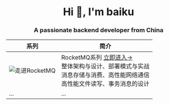 <h1 align="center">Hi 👋, I'm baiku</h1>
<h3 align="center">A passionate backend developer from China</h3>
<div align="center">
  
| 系列 | 简介 |
| ---- | ---- |
| ![走进RocketMQ](https://github.com/baikuarch/baikuarch/assets/118869240/fac0059e-95f1-40c6-b581-1a38d8319bb2)  | RocketMQ系列 [立即进入->](https://github.com/baikuarch/blog/issues/1)<br />整体架构与设计、部署模式与实战<br />消息存储与消费、高性能网络通信<br />高性能文件读写、事务消息的设计  |
| ... | ... |
</div>



<!--
**baikuarch/baikuarch** is a ✨ _special_ ✨ repository because its `README.md` (this file) appears on your GitHub profile.

Here are some ideas to get you started:

- 🔭 I’m currently working on ...
- 🌱 I’m currently learning ...
- 👯 I’m looking to collaborate on ...
- 🤔 I’m looking for help with ...
- 💬 Ask me about ...
- 📫 How to reach me: ...
- 😄 Pronouns: ...
- ⚡ Fun fact: ...
-->
